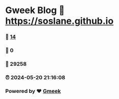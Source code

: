 # Gweek Blog :link: https://soslane.github.io 
### :page_facing_up: [14](https://soslane.github.io/tag.html) 
### :speech_balloon: 0 
### :hibiscus: 29258 
### :alarm_clock: 2024-05-20 21:16:08 
### Powered by :heart: [Gmeek](https://github.com/Meekdai/Gmeek)
